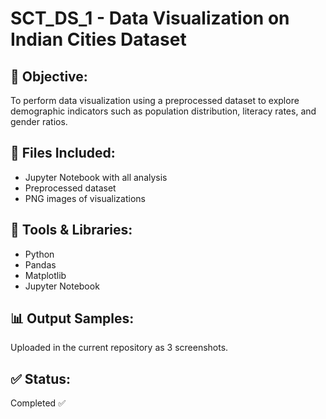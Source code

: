 # SCT_DS_1 - Data Visualization on Indian Cities Dataset

## 📌 Objective:
To perform data visualization using a preprocessed dataset to explore demographic indicators such as population distribution, literacy rates, and gender ratios.

## 📁 Files Included:
- Jupyter Notebook with all analysis
- Preprocessed dataset
- PNG images of visualizations

## 🔧 Tools & Libraries:
- Python
- Pandas
- Matplotlib
- Jupyter Notebook

## 📊 Output Samples:
Uploaded in the current repository as 3 screenshots.

## ✅ Status:
Completed ✅

